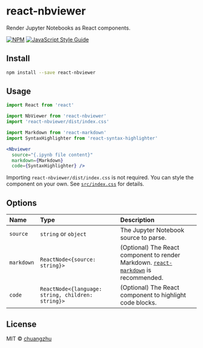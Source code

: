 # react-nbviewer

Render Jupyter Notebooks as React components.

[![NPM](https://img.shields.io/npm/v/react-nbviewer.svg)](https://www.npmjs.com/package/react-nbviewer) [![JavaScript Style Guide](https://img.shields.io/badge/code_style-standard-brightgreen.svg)](https://standardjs.com)

## Install

```bash
npm install --save react-nbviewer
```

## Usage

```jsx
import React from 'react'

import NbViewer from 'react-nbviewer'
import 'react-nbviewer/dist/index.css'

import Markdown from 'react-markdown'
import SyntaxHighlighter from 'react-syntax-highlighter'

<Nbviewer
  source="{.ipynb file content}"
  markdown={Markdown}
  code={SyntaxHighlighter} />
```

Importing `react-nbviewer/dist/index.css` is not required. You can style the component on your own. See [`src/index.css`](./src/index.css) for details.

## Options
| Name | Type | Description |
|:-----|:-----|:------------|
| `source` | `string` or `object` | The Jupyter Notebook source to parse. |
| `markdown` | `ReactNode<{source: string}>` | (Optional) The React component to render Markdown. [`react-markdown`](https://github.com/rexxars/react-markdown) is recommended. |
| `code` | `ReactNode<{language: string, children: string}>` | (Optional) The React component to highlight code blocks. |

## License

MIT © [chuangzhu](https://github.com/chuangzhu)
